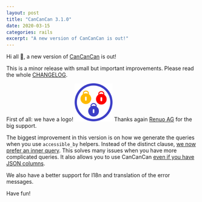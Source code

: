 ```yaml
---
layout: post
title: "CanCanCan 3.1.0"
date: 2020-03-15
categories: rails
excerpt: "A new version of CanCanCan is out!"
---
```


Hi all :wave:,
a new version of [CanCanCan](https://github.com/CanCanCommunity/cancancan) is out!

This is a minor release with small but important improvements.
Please read the whole [CHANGELOG](https://github.com/CanCanCommunity/cancancan/blob/develop/CHANGELOG.md).

First of all: we have a logo!
<img src="https://github.com/CanCanCommunity/cancancan/raw/develop/logo/cancancan.png" width="100">
Thanks again [Renuo AG](https://www.renuo.ch) for the big support.

The biggest improvement in this version is on how we generate the queries when you use `accessible_by` helpers. 
Instead of the distinct clause, [we now prefer an inner query](https://github.com/CanCanCommunity/cancancan/pull/605). 
This solves many issues when you have more complicated queries. 
It also allows you to use CanCanCan [even if you have JSON columns](https://github.com/CanCanCommunity/cancancan/pull/608).

We also have a better support for I18n and translation of the error messages.

Have fun!


